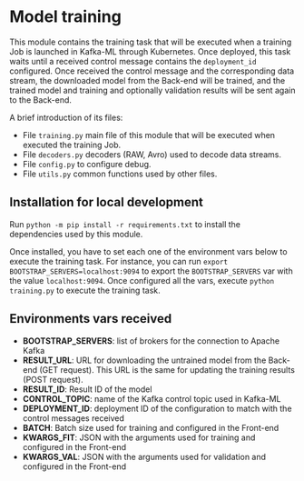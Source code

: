 # Model training

This module contains the training task that will be executed when a training Job is launched in Kafka-ML through Kubernetes. Once deployed, this task waits until a received control message contains the `deployment_id` configured. Once received the control message and the corresponding data stream, the downloaded model from the Back-end will be trained, and the trained model and training and optionally validation results will be sent again to the Back-end.

A brief introduction of its files:
- File `training.py` main file of this module that will be executed when executed the training Job.
- File `decoders.py` decoders (RAW, Avro) used to decode data streams.
- File `config.py` to configure debug.
- File `utils.py` common functions used by other files.

## Installation for local development
Run `python -m pip install -r requirements.txt` to install the dependencies used by this module. 

Once installed, you have to set each one of the environment vars below to execute the training task. For instance, you can run `export BOOTSTRAP_SERVERS=localhost:9094` to export the `BOOTSTRAP_SERVERS` var with the value `localhost:9094`. Once configured all the vars, execute `python training.py` to execute the training task.

## Environments vars received

- **BOOTSTRAP_SERVERS**: list of brokers for the connection to Apache Kafka
- **RESULT_URL**: URL for downloading the untrained model from the Back-end (GET request). This URL is the same for updating the training results (POST request).
- **RESULT_ID**: Result ID of the model
- **CONTROL_TOPIC**: name of the Kafka control topic used in Kafka-ML
- **DEPLOYMENT_ID**: deployment ID of the configuration to match with the control messages received
- **BATCH**: Batch size used for training and configured in the Front-end
- **KWARGS_FIT**: JSON with the arguments used for training and configured in the Front-end
- **KWARGS_VAL**: JSON with the arguments used for validation and configured in the Front-end

